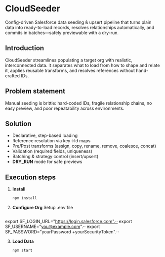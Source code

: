 # CloudSeeder

Config-driven Salesforce data seeding & upsert pipeline that turns plain data into ready-to-load records, resolves relationships automatically, and commits in batches—safely previewable with a dry-run.

## Introduction
CloudSeeder streamlines populating a target org with realistic, interconnected data. It separates what to load from how to shape and relate it, applies reusable transforms, and resolves references without hand-crafted IDs.

## Problem statement
Manual seeding is brittle: hard-coded IDs, fragile relationship chains, no easy preview, and poor repeatability across environments.

## Solution
- Declarative, step-based loading
- Reference resolution via key→Id maps
- Pre/Post transforms (assign, copy, rename, remove, coalesce, concat)
- Validation (required fields, uniqueness)
- Batching & strategy control (insert/upsert)
- **DRY_RUN** mode for safe previews

## Execution steps
1. **Install**
   ```bash
   npm install

2. **Configure Org**
Setup .env file
    ```bash
export SF_LOGIN_URL="https://login.salesforce.com".··
export SF_USERNAME="you@example.com".··
export SF_PASSWORD="yourPassword +yourSecurityToken".··

3. **Load Data**
   ```bash
   npm start